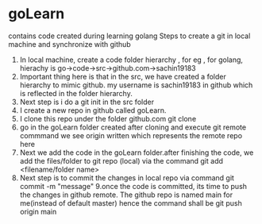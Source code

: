 # goLearn
contains code created during learning golang
Steps to create a git in local machine and synchronize with github
1. In local machine, create a code folder hierarchy , for eg , for golang, hierachy is go->code->src->github.com->sachin19183
2. Important thing here is that in the src, we have created a folder hierarchy to mimic github. my username is sachin19183 in github which is reflected in the folder hierarchy.
3. Next step is i do a git init in the src folder
4. I create a new repo in github called goLearn.
5. I clone this repo under the folder github.com git clone <URL>
6. go in the goLearn folder created after cloning and execute git remote commmand
 we see origin written which represents the remote repo here
7. Next we add the code in the goLearn folder.after finishing the code, we add the files/folder to git repo (local) via the command git add <filename/folder name>
8. Next step is to commit the changes in local repo via command git commit -m "message"
9.once the code is committed, its time to push the changes in github remote.
The github repo is named main for me(instead of default master)
hence the command shall be git push origin main
